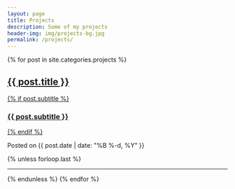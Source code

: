 ```yaml
---
layout: page
title: Projects
description: Some of my projects
header-img: img/projects-bg.jpg
permalink: /projects/
---
```

{% for post in site.categories.projects %}
<div class="post-preview">
    <a href="{{ post.url | prepend: site.baseurl }}">
        <h2 class="post-title">{{ post.title }}</h2>
        {% if post.subtitle %}
        <h3 class="post-subtitle">
            {{ post.subtitle }}
        </h3>
        {% endif %}
    </a>
    <p class="post-meta">Posted on {{ post.date | date: "%B %-d, %Y" }}</p>
</div>
{% unless forloop.last %}<hr>{% endunless %}
{% endfor %}

